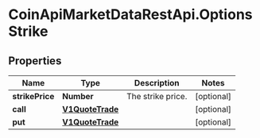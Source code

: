 # CoinApiMarketDataRestApi.OptionsStrike

## Properties

Name | Type | Description | Notes
------------ | ------------- | ------------- | -------------
**strikePrice** | **Number** | The strike price. | [optional] 
**call** | [**V1QuoteTrade**](V1QuoteTrade.md) |  | [optional] 
**put** | [**V1QuoteTrade**](V1QuoteTrade.md) |  | [optional] 



